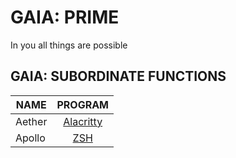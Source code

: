 # GAIA: PRIME
In you all things are possible


## GAIA: SUBORDINATE FUNCTIONS

| NAME | PROGRAM |
| --- | :---: | 
| Aether | [Alacritty](https://github.com/RuiArmada/GAIA/tree/main/Aether) |
| Apollo | [ZSH](https://github.com/RuiArmada/GAIA/tree/main/Apollo) |
